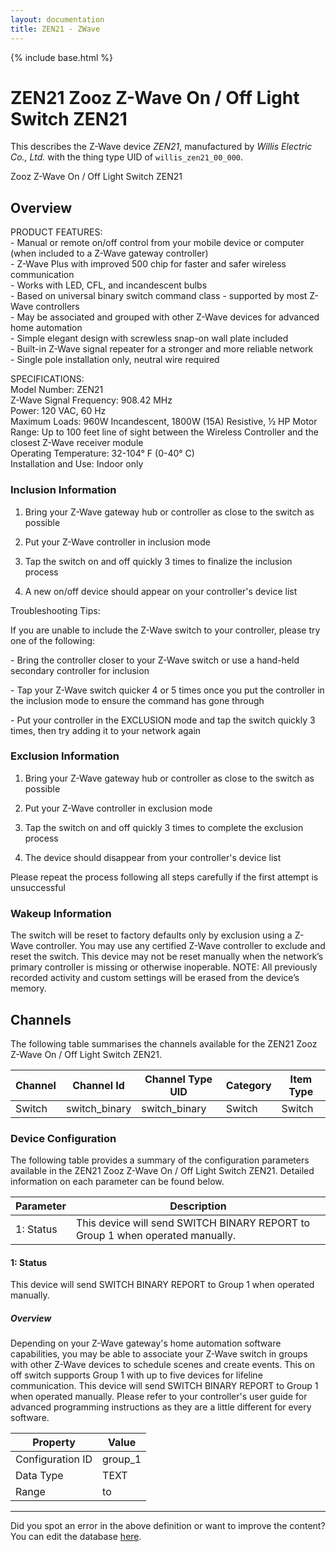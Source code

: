 ```yaml
---
layout: documentation
title: ZEN21 - ZWave
---
```


{% include base.html %}

# ZEN21 Zooz Z-Wave On / Off Light Switch ZEN21

This describes the Z-Wave device *ZEN21*, manufactured by *Willis Electric Co., Ltd.* with the thing type UID of ```willis_zen21_00_000```. 

Zooz Z-Wave On / Off Light Switch ZEN21  


## Overview 

PRODUCT FEATURES:   
\- Manual or remote on/off control from your mobile device or computer (when included to a Z-Wave gateway controller)   
\- Z-Wave Plus with improved 500 chip for faster and safer wireless communication   
\- Works with LED, CFL, and incandescent bulbs   
\- Based on universal binary switch command class - supported by most Z-Wave controllers   
\- May be associated and grouped with other Z-Wave devices for advanced home automation   
\- Simple elegant design with screwless snap-on wall plate included   
\- Built-in Z-Wave signal repeater for a stronger and more reliable network   
\- Single pole installation only, neutral wire required   
  
SPECIFICATIONS:   
Model Number: ZEN21   
Z-Wave Signal Frequency: 908.42 MHz   
Power: 120 VAC, 60 Hz   
Maximum Loads: 960W Incandescent, 1800W (15A) Resistive, ½ HP Motor   
Range: Up to 100 feet line of sight between the Wireless Controller and the closest Z-Wave receiver module   
Operating Temperature: 32-104° F (0-40° C)   
Installation and Use: Indoor only

  


### Inclusion Information 

1. Bring your Z-Wave gateway hub or controller as close to the switch as possible

2. Put your Z-Wave controller in inclusion mode

3. Tap the switch on and off quickly 3 times to finalize the inclusion process

4. A new on/off device should appear on your controller's device list

Troubleshooting Tips:

If you are unable to include the Z-Wave switch to your controller, please try one of the following:

\- Bring the controller closer to your Z-Wave switch or use a hand-held secondary controller for inclusion

\- Tap your Z-Wave switch quicker 4 or 5 times once you put the controller in the inclusion mode to ensure the command has gone through

\- Put your controller in the EXCLUSION mode and tap the switch quickly 3 times, then try adding it to your network again 

  


### Exclusion Information 

1. Bring your Z-Wave gateway hub or controller as close to the switch as possible

2. Put your Z-Wave controller in exclusion mode

3. Tap the switch on and off quickly 3 times to complete the exclusion process

4. The device should disappear from your controller's device list

Please repeat the process following all steps carefully if the first attempt is unsuccessful 

  


### Wakeup Information 

The switch will be reset to factory defaults only by exclusion using a Z-Wave controller. You may use any certified Z-Wave controller to exclude and reset the switch. This device may not be reset manually when the network’s primary controller is missing or otherwise inoperable. NOTE: All previously recorded activity and custom settings will be erased from the device’s memory. 


## Channels
The following table summarises the channels available for the ZEN21 Zooz Z-Wave On / Off Light Switch ZEN21.

| Channel | Channel Id | Channel Type UID | Category | Item Type |
|---------|------------|------------------|----------|-----------|
| Switch | switch_binary | switch_binary | Switch | Switch |


### Device Configuration
The following table provides a summary of the configuration parameters available in the ZEN21 Zooz Z-Wave On / Off Light Switch ZEN21.
Detailed information on each parameter can be found below.

| Parameter   | Description |
|-------------|-------------|
| 1: Status | This device will send SWITCH BINARY REPORT to Group 1 when operated manually. |


#### 1: Status

This device will send SWITCH BINARY REPORT to Group 1 when operated manually.  


##### Overview 

Depending on your Z-Wave gateway's home automation software capabilities, you may be able to associate your Z-Wave switch in groups with other Z-Wave devices to schedule scenes and create events. This on off switch supports Group 1 with up to five devices for lifeline communication. This device will send SWITCH BINARY REPORT to Group 1 when operated manually. Please refer to your controller's user guide for advanced programming instructions as they are a little different for every software.


| Property         | Value    |
|------------------|----------|
| Configuration ID | group_1 |
| Data Type        | TEXT |
| Range |  to  |


---

Did you spot an error in the above definition or want to improve the content?
You can edit the database [here](http://www.cd-jackson.com/index.php/zwave/zwave-device-database/zwave-device-list/devicesummary/544).
